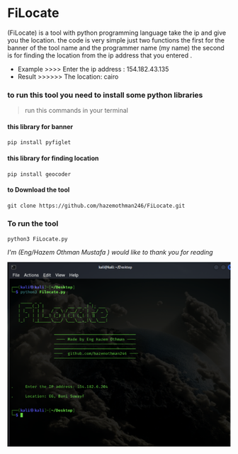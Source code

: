 # FiLocate
(FiLocate) is a tool with python programming language take the ip and give you the location.
the code is very simple just two functions the first for the banner of the tool name and the programmer name (my name)
the second is for finding the location from the ip address that you entered .

- Example >>>>        Enter the ip address : 154.182.43.135
- Result  >>>>>>        The location: cairo


### to run this tool you need to install some python libraries

> run this commands in your terminal


#### this library for banner
```
pip install pyfiglet
```

#### this library for finding location 

```
pip install geocoder
```

#### to Download the tool 
```
git clone https://github.com/hazemothman246/FiLocate.git
```
### To run the tool 
```
python3 FiLocate.py
```



*I'm (Eng/Hazem Othman Mustafa ) would like to thank you for reading*

*![Filocate](https://github.com/hazemothman246/FiLocate/blob/main/image.png?raw=true "image.png")*
